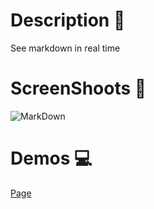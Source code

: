 # Description :book:
See markdown in real time

# ScreenShoots 📸

![MarkDown](https://res.cloudinary.com/dqxtoises/image/upload/v1641665520/markdown_cs9iwl.png)


# Demos 💻

[Page](https://grayturtle01.github.io/markdow-prewviewer/)
